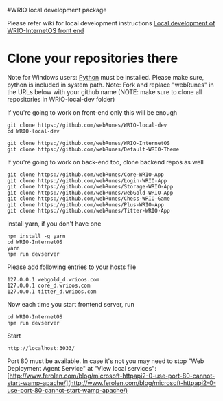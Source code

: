 #WRIO local development package

Please refer wiki for local development instructions
[Local development of WRIO-InternetOS front end](https://github.com/webRunes/WRIO-InternetOS/wiki/Deploy-on-localhost)

# Clone your repositories there

Note for Windows users: [Python](https://www.python.org/downloads/release/python-2713/) must be installed. Please make sure, python is included in system path.
Note: Fork and replace "webRunes" in the URLs below with your github name (NOTE: make sure to clone all repositories in WRIO-local-dev folder)

If you're going to work on front-end only this will be enough
```
git clone https://github.com/webRunes/WRIO-local-dev
cd WRIO-local-dev

git clone https://github.com/webRunes/WRIO-InternetOS
git clone https://github.com/webRunes/Default-WRIO-Theme
```

If you're going to work on back-end too, clone backend repos as well

```
git clone https://github.com/webRunes/Core-WRIO-App
git clone https://github.com/webRunes/Login-WRIO-App
git clone https://github.com/webRunes/Storage-WRIO-App
git clone https://github.com/webRunes/webGold-WRIO-App
git clone https://github.com/webRunes/Chess-WRIO-Game
git clone https://github.com/webRunes/Plus-WRIO-App
git clone https://github.com/webRunes/Titter-WRIO-App
```

install yarn, if you don't have one

```
npm install -g yarn
cd WRIO-InternetOS
yarn
npm run devserver
```
Please add following entries to your hosts file
```
127.0.0.1 webgold_d.wrioos.com
127.0.0.1 core_d.wrioos.com
127.0.0.1 titter_d.wrioos.com
```

Now each time you start frontend server, run
```
cd WRIO-InternetOS
npm run devserver
```


Start
```
http://localhost:3033/
```

Port 80 must be available. In case it's not you may need to stop "Web Deployment Agent Service" at "View local services":
[http://www.ferolen.com/blog/microsoft-httpapi2-0-use-port-80-cannot-start-wamp-apache/](http://www.ferolen.com/blog/microsoft-httpapi2-0-use-port-80-cannot-start-wamp-apache/)
